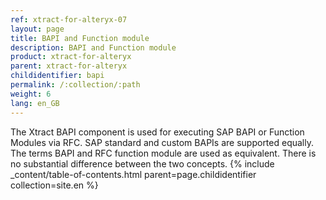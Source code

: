 ```yaml
---
ref: xtract-for-alteryx-07
layout: page
title: BAPI and Function module
description: BAPI and Function module
product: xtract-for-alteryx
parent: xtract-for-alteryx
childidentifier: bapi
permalink: /:collection/:path
weight: 6
lang: en_GB
---
```

The Xtract BAPI component is used for executing SAP BAPI or Function Modules via RFC.
SAP standard and custom BAPIs are supported equally. The terms BAPI and RFC function module are used as equivalent. There is no substantial difference between the two concepts.
{% include _content/table-of-contents.html parent=page.childidentifier collection=site.en %}